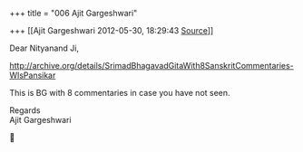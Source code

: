 +++
title = "006 Ajit Gargeshwari"

+++
[[Ajit Gargeshwari	2012-05-30, 18:29:43 [Source](https://groups.google.com/g/samskrita/c/tzTghOHjX0o)]]



Dear Nityanand Ji,  
  
<http://archive.org/details/SrimadBhagavadGitaWith8SanskritCommentaries-WlsPansikar>  
  
This is BG with 8 commentaries in case you have not seen.  
  
Regards  
Ajit Gargeshwari  



